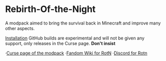 # Rebirth-Of-the-Night
A modpack aimed to bring the survival back in Minecraft and improve many other aspects.

[Installation](https://rebirth-of-the-night-mod-pack.fandom.com/wiki/Installation#GitHub_.28default_MC_launcher.29)
GitHub builds are experimental and will not be given any support, only releases in the Curse page. **Don't insist**

·[Curse page of the modpack](https://www.curseforge.com/minecraft/modpacks/rebirth-of-the-night)
·[Fandom Wiki for RotN](https://rebirth-of-the-night-mod-pack.fandom.com/wiki/Rebirth_of_the_Night_Mod_Pack_Wiki)
·[Discord for Rotn](https://discord.gg/VDvJdjR)
